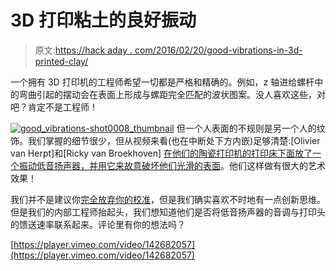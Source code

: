 # 3D 打印粘土的良好振动

> 原文:[https://hack aday . com/2016/02/20/good-vibrations-in-3d-printed-clay/](https://hackaday.com/2016/02/20/good-vibrations-in-3d-printed-clay/)

一个拥有 3D 打印机的工程师希望一切都是严格和精确的。例如，z 轴进给螺杆中的弯曲引起的摆动会在表面上形成与螺距完全匹配的波状图案。没人喜欢这些，对吧？肯定不是工程师！

[![good_vibrations-shot0008_thumbnail](../Images/c78feffeee4bf0be6ffe0ec28fd1e592.png)](https://hackaday.com/wp-content/uploads/2016/02/good_vibrations-shot0008_thumbnail1.png) 但一个人表面的不规则是另一个人的纹饰。我们掌握的细节很少，但从视频来看(也在中断处下方内嵌)足够清楚:[Olivier van Herpt]和[Ricky van Broekhoven] [在他们的陶瓷打印机的打印床下面放了一个振动低音扬声器，并用它来故意破坏他们光滑的表面](https://vimeo.com/142682057)。他们这样做有很大的艺术效果！

我们并不是建议你[完全放弃你的校准](http://hackaday.com/2015/02/20/how-i-learned-to-stop-worrying-and-love-my-3d-printer/)，但是我们确实喜欢不时地有一点创新思维。但是我们的内部工程师抬起头，我们想知道他们是否将低音扬声器的音调与打印头的馈送速率联系起来。评论里有你的想法吗？

[https://player.vimeo.com/video/142682057](https://player.vimeo.com/video/142682057)